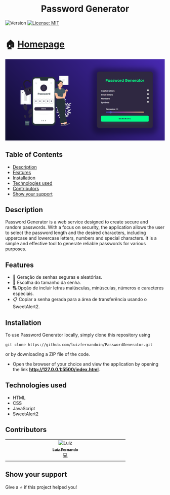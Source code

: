 <h1 align="center">Password Generator</h1>
<p>
  <img alt="Version" src="https://img.shields.io/badge/version-1.1.1-blue.svg?cacheSeconds=2592000" />
  <a href="LICENSE" target="_blank">
    <img alt="License: MIT" src="https://img.shields.io/npm/l/react" />
  </a>
</p>

# 🏠 [Homepage](https://github.com/luizfernandoin/PasswordGenerator)

![plot](https://github.com/luizfernandoin/PasswordGenerator/blob/main/assets/img/site.png)


## Table of Contents 
- [Description](#description)
- [Features](#features)
- [Installation](#installation)
- [Technologies used](#technologies-used)
- [Contributors](#contributors)
- [Show your support](#show-your-support)

## Description
Password Generator is a web service designed to create secure and random passwords. With a focus on security, the application allows the user to select the password length and the desired characters, including uppercase and lowercase letters, numbers and special characters. It is a simple and effective tool to generate reliable passwords for various purposes.

## Features
- 🔐 Geração de senhas seguras e aleatórias.
- 🔢 Escolha do tamanho da senha.
- 🔠 Opção de incluir letras maiúsculas, minúsculas, números e caracteres especiais.
- 📋 Copiar a senha gerada para a área de transferência usando o SweetAlert2.

## Installation
To use Password Generator locally, simply clone this repository using
```
git clone https://github.com/luizfernandoin/PasswordGenerator.git
```
or by downloading a ZIP file of the code.

* Open the browser of your choice and view the application by opening the link **http://127.0.0.1:5500/index.html**.

## Technologies used
* HTML
* CSS
* JavaScript
* SweetAlert2

## Contributors

<table>
  <tbody>
    <tr>
      <td align="center" valign="top" width="25%"><a href="https://github.com/luizfernandoin"><img src="https://avatars.githubusercontent.com/u/106038535?v=4?s=60" width="60px;" alt="Luiz"/><br /><sub><b>Luiz Fernando</b></sub></a><br /><a href="https://github.com/luizfernandoin/NewSpace/commits?author=luizfernandoin" title="Documentation">💻</a></td>
    </tr>
  </tbody>
</table>

## Show your support
Give a ⭐️ if this project helped you!
